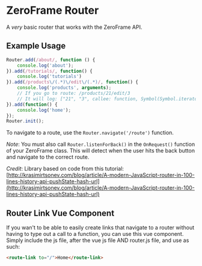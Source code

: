 # ZeroFrame Router
A *very* basic router that works with the ZeroFrame API.

## Example Usage
```javascript
Router.add(/about/, function () {
    console.log('about');
}).add(/tutorials/, function() {
    console.log('tutorials')
}).add(/products\/(.*)\/edit\/(.*)/, function() {
    console.log('products', arguments);
    // If you go to route: /products/21/edit/3
    // It will log: ["21", "3", callee: function, Symbol(Symbol.iterator): function]
}).add(function() {
    console.log('home');
});
Router.init();
```

To navigate to a route, use the `Router.navigate('/route')` function.

*Note*: You must also call `Router.listenForBack()` in the `OnRequest()` function of your ZeroFrame class. This will detect when the user hits the back button and navigate to the correct route.


*Credit*: Library based on code from this tutorial: [http://krasimirtsonev.com/blog/article/A-modern-JavaScript-router-in-100-lines-history-api-pushState-hash-url](http://krasimirtsonev.com/blog/article/A-modern-JavaScript-router-in-100-lines-history-api-pushState-hash-url)

## Router Link Vue Component
If you wan't to be able to easily create links that navigate to a router without having to type out a call to a function, you can use this vue component. Simply include the js file, after the vue js file AND router.js file, and use as such:

```html
<route-link to="/">Home</route-link>
```